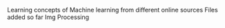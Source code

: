Learning concepts of Machine learning from different online sources
Files added so far
Img Processing
